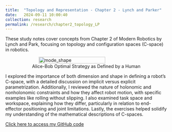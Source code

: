 ```yaml
---
title:  "Topology and Representation - Chapter 2 - Lynch and Parker"
date:   2024-09-11 10:00:40
collection: research
permalink: /research/chapter2_topology_LP
---
```

These study notes cover concepts from Chapter 2 of Modern Robotics by Lynch and Park, focusing on topology and configuration spaces (C-space) in robotics. 

<figure style="display: flex; flex-direction: column; align-items: center;">
  <img src="{{ "/assets/img/learning/Mug_and_Torus_morph.gif"  | absolute_url }}" alt="mode_shape" class="post-pic" style="width: 70%;"/>
  <figcaption style="text-align: center;">Alice-Bob Optimal Strategy as Defined by a Human</figcaption>
</figure>

I explored the importance of both dimension and shape in defining a robot’s C-space, with a detailed discussion on implicit versus explicit parametrization. Additionally, I reviewed the nature of holonomic and nonholonomic constraints and how they affect robot motion, with specific examples like rolling without slipping. I also examined task space and workspace, explaining how they differ, particularly in relation to end-effector positioning and joint limitations. Lastly, the exercises helped solidify my understanding of the mathematical descriptions of C-spaces.

[Click here to access my GitHub code](https://github.com/YaroKazakov/RL-phd/blob/main/robotics_book/Chapter%202%20-%20Topology%20-%20Notes%20and%20Exercises.pdf)